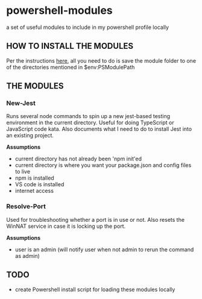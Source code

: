 # powershell-modules

a set of useful modules to include in my powershell profile locally

## HOW TO INSTALL THE MODULES

Per the instructions [here](https://learn.microsoft.com/en-us/powershell/scripting/developer/module/how-to-write-a-powershell-script-module?view=powershell-7.3), all you need to do is save the module folder to one of the directories mentioned in $env:PSModulePath

## THE MODULES

### New-Jest

Runs several node commands to spin up a new jest-based testing environment in the current directory. Useful for doing TypeScript or JavaScript code kata. Also documents what I need to do to install Jest into an existing project.

**Assumptions**

- current directory has not already been 'npm init'ed
- current directory is where you want your package.json and config files to live
- npm is installed
- VS code is installed
- internet access

### Resolve-Port

Used for troubleshooting whether a port is in use or not. Also resets the WinNAT service in case it is locking up the port.

**Assumptions**

- user is an admin (will notify user when not admin to rerun the command as admin)

## TODO

- create Powershell install script for loading these modules locally
